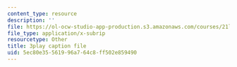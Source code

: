 ```yaml
---
content_type: resource
description: ''
file: https://ol-ocw-studio-app-production.s3.amazonaws.com/courses/21l-011-the-film-experience-fall-2013/5ec80e35561996a764c8ff502e859490_vtViG3o2mgg.srt
file_type: application/x-subrip
resourcetype: Other
title: 3play caption file
uid: 5ec80e35-5619-96a7-64c8-ff502e859490
---
```

